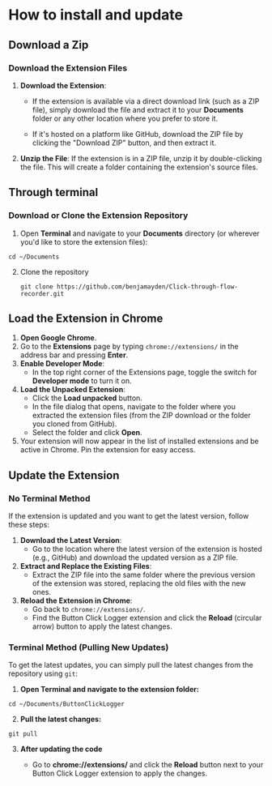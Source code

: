 # How to install and update

## Download a Zip

### Download the Extension Files

1. **Download the Extension**:

   * If the extension is available via a direct download link (such as a ZIP file), simply download the file and extract it to your **Documents** folder or any other location where you prefer to store it.

   * If it's hosted on a platform like GitHub, download the ZIP file by clicking the "Download ZIP" button, and then extract it.

2. **Unzip the File**: If the extension is in a ZIP file, unzip it by double-clicking the file. This will create a folder containing the extension's source files.

## Through terminal

### Download or Clone the Extension Repository

1. Open **Terminal** and navigate to your **Documents** directory (or wherever you'd like to store the extension files):

`cd ~/Documents`

2. Clone the repository

   `git clone https://github.com/benjamayden/Click-through-flow-recorder.git`

## Load the Extension in Chrome

1. **Open Google Chrome**.  
2. Go to the **Extensions** page by typing `chrome://extensions/` in the address bar and pressing **Enter**.  
3. **Enable Developer Mode**:   
   * In the top right corner of the Extensions page, toggle the switch for **Developer mode** to turn it on.  
4. **Load the Unpacked Extension**:  
   * Click the **Load unpacked** button.  
   * In the file dialog that opens, navigate to the folder where you extracted the extension files (from the ZIP download or the folder you cloned from GitHub).  
   * Select the folder and click **Open**.  
5. Your extension will now appear in the list of installed extensions and be active in Chrome. Pin the extension for easy access.

## Update the Extension 

### No Terminal Method

If the extension is updated and you want to get the latest version, follow these steps:

1. **Download the Latest Version**:  
   * Go to the location where the latest version of the extension is hosted (e.g., GitHub) and download the updated version as a ZIP file.  
2. **Extract and Replace the Existing Files**:  
   * Extract the ZIP file into the same folder where the previous version of the extension was stored, replacing the old files with the new ones.  
3. **Reload the Extension in Chrome**:  
   * Go back to `chrome://extensions/`.  
   * Find the Button Click Logger extension and click the **Reload** (circular arrow) button to apply the latest changes.

### Terminal Method (Pulling New Updates)

To get the latest updates, you can simply pull the latest changes from the repository using `git`:

1. **Open Terminal and navigate to the extension folder:**

`cd ~/Documents/ButtonClickLogger`

2. **Pull the latest changes:**

`git pull`

3. **After updating the code**

   * Go to **chrome://extensions/** and click the **Reload** button next to your Button Click Logger extension to apply the changes.
